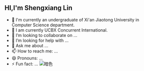 ## HI,I'm Shengxiang Lin

- 🌱 I'm currently an undergraduate of Xi'an Jiaotong University in Computer Science department.
- 🔭 I am currently UCBX Concurrent International.
- 👯 I’m looking to collaborate on ...
- 🤔 I’m looking for help with ...
- 💬 Ask me about ...
- 📫 How to reach me: ...
- 😄 Pronouns: ...
- ⚡ Fun fact: ...
![暗色](https://raw.githubusercontent.com/reallinshengxiang/reallinshengxiang/output/github-contribution-grid-snake-dark.svg)
